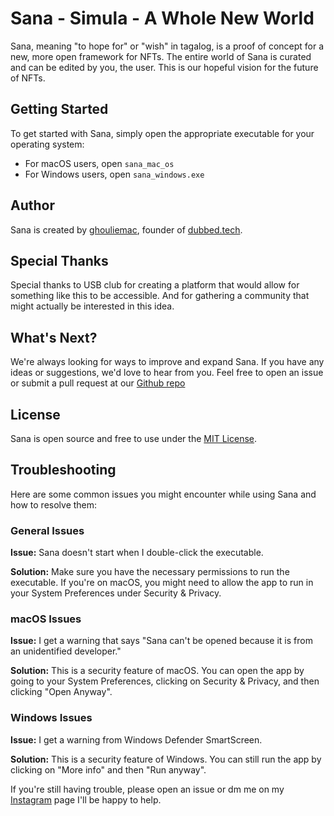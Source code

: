 # Sana - Simula - A Whole New World

Sana, meaning "to hope for" or "wish" in tagalog, is a proof of concept for a new, more open framework for NFTs. The entire world of Sana is curated and can be edited by you, the user. This is our hopeful vision for the future of NFTs.

## Getting Started

To get started with Sana, simply open the appropriate executable for your operating system:

- For macOS users, open `sana_mac_os`
- For Windows users, open `sana_windows.exe`

## Author

Sana is created by [ghouliemac](https://www.instagram.com/ghouliemac), founder of [dubbed.tech](https://dubbed.tech).

## Special Thanks

Special thanks to USB club for creating a platform that would allow for something like this to be accessible. And for gathering a community that might actually be interested in this idea.

## What's Next?

We're always looking for ways to improve and expand Sana. If you have any ideas or suggestions, we'd love to hear from you. Feel free to open an issue or submit a pull request at our [Github repo](https://github.com/atemena/sana-usb-club)

## License

Sana is open source and free to use under the [MIT License](LICENSE).

## Troubleshooting

Here are some common issues you might encounter while using Sana and how to resolve them:

### General Issues

**Issue:** Sana doesn't start when I double-click the executable.

**Solution:** Make sure you have the necessary permissions to run the executable. If you're on macOS, you might need to allow the app to run in your System Preferences under Security & Privacy.

### macOS Issues

**Issue:** I get a warning that says "Sana can't be opened because it is from an unidentified developer."

**Solution:** This is a security feature of macOS. You can open the app by going to your System Preferences, clicking on Security & Privacy, and then clicking "Open Anyway".

### Windows Issues

**Issue:** I get a warning from Windows Defender SmartScreen.

**Solution:** This is a security feature of Windows. You can still run the app by clicking on "More info" and then "Run anyway".

If you're still having trouble, please open an issue or dm me on my [Instagram](https://www.instagram.com/ghouliemac) page I'll be happy to help.
